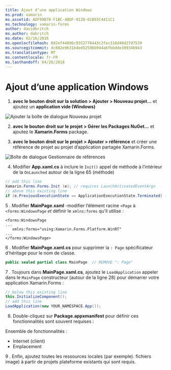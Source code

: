 ```yaml
---
title: Ajout d’une application Windows
ms.prod: xamarin
ms.assetid: ADF99B78-F1BC-48DF-9128-01B93C4411C1
ms.technology: xamarin-forms
author: davidbritch
ms.author: dabritch
ms.date: 02/16/2016
ms.openlocfilehash: 0d2ef44896c9352776443c2fec318d40d27d7539
ms.sourcegitcommit: dc882e9631b4ed52596b944a6fbbdde309346943
ms.translationtype: MT
ms.contentlocale: fr-FR
ms.lasthandoff: 04/26/2018
---
```

# <a name="adding-a-windows-app"></a>Ajout d’une application Windows


1. **avec le bouton droit sur la solution > Ajouter > Nouveau projet...**  et ajoutez un **application vide (Windows)**

 ![](tablet-images/add-wu.png "Ajouter la boîte de dialogue Nouveau projet")

2. **avec le bouton droit sur le projet > Gérer les Packages NuGet...**  et ajoutez le **Xamarin.Forms** package.

3. **avec le bouton droit sur le projet > Ajouter > référence** et créer une référence de projet au projet d’application partagée Xamarin.Forms.

  ![](tablet-images/addref.png "Boîte de dialogue Gestionnaire de références")

4. Modifier **App.xaml.cs** à inclure le `Init()` appel de méthode à l’intérieur de la `OnLaunched` autour de la ligne 65 (méthode)

```csharp
// add this line
Xamarin.Forms.Forms.Init (e); // requires LaunchActivatedEventArgs
// above this existing line
if (e.PreviousExecutionState == ApplicationExecutionState.Terminated) {}
```

 5 . Modifier **MainPage.xaml** -modifier l’élément racine `<Page` à `<forms:WindowsPage` *et* définir le `xmlns:forms` qu’il utilise :

```xaml
<forms:WindowsPage
...
   xmlns:forms="using:Xamarin.Forms.Platform.WinRT"
...
</forms:WindowsPage>
```


 6 . Modifier **MainPage.xaml.cs** pour supprimer la `: Page` spécificateur d’héritage pour le nom de classe.

```csharp
public sealed partial class MainPage  // REMOVE ": Page"
```

 7 . Toujours dans **MainPage.xaml.cs**, ajoutez le `LoadApplication` appeler dans le `MainPage` constructeur (autour de la ligne 28) pour démarrer votre application Xamarin.Forms :

```csharp
// below this existing line
this.InitializeComponent();
// add this line
LoadApplication(new YOUR_NAMESPACE.App());
```

8. Double-cliquez sur **Package.appxmanifest** pour définir ces fonctionnalités sont souvent requises :

  Ensemble de fonctionnalités :

  * Internet (client)
  * Emplacement

9 . Enfin, ajoutez toutes les ressources locales (par exemple). fichiers image) à partir de projets plateforme existants qui sont requis.

